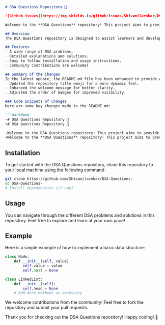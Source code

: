 ```markdown
# DSA Questions Repository 🚀

![GitHub issues](https://img.shields.io/github/issues/Shivanilarokar/DSA-Questions-) ![GitHub forks](https://img.shields.io/github/forks/Shivanilarokar/DSA-Questions-) ![GitHub stars](https://img.shields.io/github/stars/Shivanilarokar/DSA-Questions-)

Welcome to the **DSA Questions** repository! This project aims to provide a comprehensive collection of Data Structures and Algorithms (DSA) problems with well-structured solutions and clear explanations.

## Overview
The DSA Questions repository is designed to assist learners and developers in understanding various data structures and algorithms through practical examples and solutions.

## Features
- A wide range of DSA problems.
- Detailed explanations and solutions.
- Easy to follow installation and usage instructions.
- Community contributions are welcome!

## Summary of the Changes
In the latest update, the README.md file has been enhanced to provide a clearer and more engaging introduction to the repository. Key changes include:
- Updated the repository title emoji for a more dynamic feel.
- Enhanced the welcome message for better clarity.
- Adjusted the order of badges for improved visibility.

### Code Snippets of Changes
Here are some key changes made to the README.md:

```markdown
-# DSA Questions Repository 🤖
+# DSA Questions Repository 🚀

-Welcome to the DSA Questions repository! This project aims to provide a comprehensive collection of data structures and algorithms (DSA) problems, along with well-documented solutions to aid understanding.
+Welcome to the **DSA Questions** repository! This project aims to provide a comprehensive collection of Data Structures and Algorithms (DSA) problems with well-structured solutions and clear explanations.
```

## Installation
To get started with the DSA Questions repository, clone this repository to your local machine using the following command:

```bash
git clone https://github.com/Shivanilarokar/DSA-Questions-
cd DSA-Questions-
# Install dependencies (if any)
```

## Usage
You can navigate through the different DSA problems and solutions in this repository. Feel free to explore and learn at your own pace!

## Example
Here is a simple example of how to implement a basic data structure:

```python
class Node:
    def __init__(self, value):
        self.value = value
        self.next = None

class LinkedList:
    def __init__(self):
        self.head = None
    # Add more methods as necessary
```

We welcome contributions from the community! Feel free to fork the repository and submit your pull requests.

Thank you for checking out the DSA Questions repository! Happy coding! 🎉
```